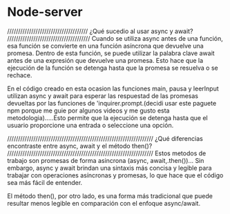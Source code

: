 # Node-server
/////////////////////////////////////
¿Qué sucedio al usar async y await?
//////////////////////////////////////
Cuando se utiliza async antes de una función, esa función se convierte en una función asíncrona que devuelve una promesa. Dentro de esta función, se puede utilizar la palabra clave await antes de una expresión que devuelve una promesa. Esto hace que la ejecución de la función se detenga hasta que la promesa se resuelva o se rechace.

En el código creado en esta ocasion las funciones main, pausa y leerInput utilizan async y await para esperar las respuestad de las promesas devueltas por las funciones de 'inquirer.prompt.(decidi usar este paguete npm porque me guie por algunos videos y me gusto esta metodologia).....Esto permite que la ejecución se detenga hasta que el usuario proporcione una entrada o seleccione una opción.

///////////////////////////////////////////////////////////////////
¿Qué diferencias encontraste entre async, await y el método then()?
///////////////////////////////////////////////////////////////////
Estos metodos de trabajo son promesas de forma asincrona (async, await,.then())... Sin embargo, async y await brindan una sintaxis más concisa y legible para trabajar con operaciones asíncronas y promesas, lo que hace que el código sea más fácil de entender.

El método then(), por otro lado, es una forma más tradicional que puede resultar menos legible en comparación con el enfoque async/await.